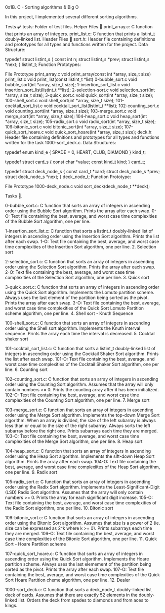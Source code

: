 0x1B. C - Sorting algorithms & Big O

In this project, I implemented several different sorting algorithms.

Tests ✔️ tests: Folder of test files. Helper Files 🙌 print_array.c: C function that prints an array of integers. print_list.c: C function that prints a listint_t doubly-linked list. Header Files 📁 sort.h: Header file containing definitions and prototypes for all types and functions written for the project. Data Structure:

typedef struct listint_s { const int n; struct listint_s *prev; struct listint_s *next; } listint_t; Function Prototypes:

File Prototype print_array.c void print_array(const int *array, size_t size) print_list.c void print_list(const listint_t *list) 0-bubble_sort.c void bubble_sort(int *array, size_t size); 1-insertion_sort_list.c void insertion_sort_list(listint_t **list); 2-selection-sort.c void selection_sort(int *array, size_t size); 3-quick_sort.c void quick_sort(int *array, size_t size); 100-shell_sort.c void shell_sort(int *array, size_t size); 101-cocktail_sort_list.c void cocktail_sort_list(listint_t **list); 102-counting_sort.c void counting_sort(int *array, size_t size); 103-merge_sort.c void merge_sort(int *array, size_t size); 104-heap_sort.c void heap_sort(int *array, size_t size); 105-radix_sort.c void radix_sort(int *array, size_t size); 106-bitonic_sort.c void bitonic_sort(int *array, size_t size); 107-quick_sort_hoare.c void quick_sort_hoare(int *array, size_t size); deck.h: Header file containing definitions and prototypes for all types and functions written for the task 1000-sort_deck.c. Data Structures:

typedef enum kind_e { SPADE = 0, HEART, CLUB, DIAMOND } kind_t;

typedef struct card_s { const char *value; const kind_t kind; } card_t;

typedef struct deck_node_s { const card_t *card; struct deck_node_s *prev; struct deck_node_s *next; } deck_node_t; Function Prototype:

File Prototype 1000-deck_node.c void sort_deck(deck_node_t **deck);

Tasks 📃.

0-bubble_sort.c: C function that sorts an array of integers in ascending order using the Bubble Sort algorithm. Prints the array after each swap. 0-O: Text file containing the best, average, and worst case time complexities of the Bubble Sort algorithm, one per line.

1-insertion_sort_list.c: C function that sorts a listint_t doubly-linked list of integers in ascending order using the Insertion Sort algorithm. Prints the list after each swap. 1-O: Text file containing the best, average, and worst case time complexities of the Insertion Sort algorithm, one per line. 2. Selection sort

2-selection_sort.c: C function that sorts an array of integers in ascending order using the Selection Sort algorithm. Prints the array after each swap. 2-O: Text file containing the best, average, and worst case time complexities of the Selection Sort algorithm, one per line. 3. Quick sort

3-quick_sort.c: C function that sorts an array of integers in ascending order using the Quick Sort algorithm. Implements the Lomuto partition scheme. Always uses the last element of the partition being sorted as the pivot. Prints the array after each swap. 3-O: Text file containing the best, average, and worst case time complexities of the Quick Sort Lomuto Partition scheme algorithm, one per line. 4. Shell sort - Knuth Sequence

100-shell_sort.c: C function that sorts an array of integers in ascending order using the Shell sort algorithm. Implements the Knuth interval sequence. Prints the array each time the interval is decreased. 5. Cocktail shaker sort

101-cocktail_sort_list.c: C function that sorts a listint_t doubly-linked list of integers in ascending order using the Cocktail Shaker Sort algorithm. Prints the list after each swap. 101-O: Text file containing the best, average, and worst case time complexities of the Cocktail Shaker Sort algorithm, one per line. 6. Counting sort

102-counting_sort.c: C function that sorts an array of integers in ascending order using the Counting Sort algorithm. Assumes that the array will only contain numbers >= 0. Prints the counting array after it has been initialized. 102-O: Text file containing the best, average, and worst case time complexities of the Counting Sort algorithm, one per line. 7. Merge sort

103-merge_sort.c: C function that sorts an array of integers in ascending order using the Merge Sort algorithm. Implements the top-down Merge Sort algorithm. When an array is divided, the size of the left subarray is always less than or equal to the size of the right subarray. Always sorts the left subarray before the right one. Prints subarrays each time they are merged. 103-O: Text file containing the best, average, and worst case time complexities of the Merge Sort algorithm, one per line. 8. Heap sort

104-heap_sort.c: C function that sorts an array of integers in ascending order using the Heap Sort algorithm. Implements the sift-down Heap Sort algorithm. Prints the array after each swap. 104-O: Text file containing the best, average, and worst case time complexiites of the Heap Sort algorithm, one per line. 9. Radix sort

105-radix_sort.c: C function that sorts an array of integers in ascending order using the Radix Sort algorithm. Implements the Least-Significant-Digit (LSD) Radix Sort algorithm. Assumes that the array will only contain numbers >= 0. Prints the array for each significant digit increase. 105-O: Text file containing the best, average, and worst case time complexities of the Radix Sort algorithm, one per line. 10. Bitonic sort

106-bitonic_sort.c: C function that sorts an array of integers in ascending order using the Bitonic Sort algorithm. Assumes that size is a power of 2 (ie. size can be expressed as 2^k where k >= 0). Prints subarrays each time they are merged. 106-O: Text file containing the best, average, and worst case time complexities of the Bitonic Sort algorithm, one per line. 11. Quick Sort - Hoare Partition scheme

107-quick_sort_hoare.c: C function that sorts an array of integers in ascending order using the Quick Sort algorithm. Implements the Hoare partition scheme. Always uses the last elemement of the partition being sorted as the pivot. Prints the array after each swap. 107-O: Text file containing the best, average, and worst case time complexities of the Quick Sort Hoare Partition cheme algorithm, one per line. 12. Dealer

1000-sort_deck.c: C function that sorts a deck_node_t doubly-linked list deck of cards. Assumes that there are exactly 52 elements in the doubly-linked list. Orders the deck from spades to diamonds and from aces to kings.
